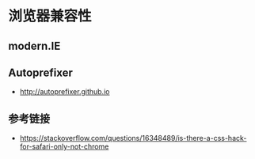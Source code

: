 # 浏览器兼容性


## modern.IE

## Autoprefixer
* http://autoprefixer.github.io

## 参考链接
* https://stackoverflow.com/questions/16348489/is-there-a-css-hack-for-safari-only-not-chrome
